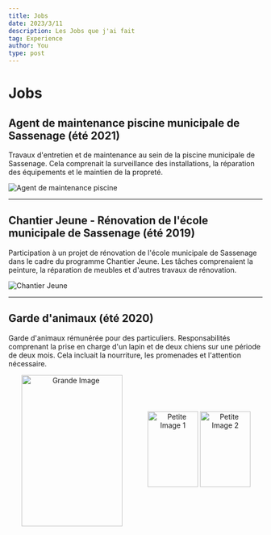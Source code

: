 ```yaml
---
title: Jobs
date: 2023/3/11
description: Les Jobs que j'ai fait
tag: Experience
author: You
type: post
---
```


# Jobs 

## Agent de maintenance piscine municipale de Sassenage (été 2021)

Travaux d'entretien et de maintenance au sein de la piscine municipale de Sassenage. Cela comprenait la surveillance des installations, la réparation des équipements et le maintien de la propreté.

![Agent de maintenance piscine](/images/piscine.jpg)

---

## Chantier Jeune - Rénovation de l'école municipale de Sassenage (été 2019)

Participation à un projet de rénovation de l'école municipale de Sassenage dans le cadre du programme Chantier Jeune. Les tâches comprenaient la peinture, la réparation de meubles et d'autres travaux de rénovation.

![Chantier Jeune](/images/chantier_jeune.jpg)

---

## Garde d'animaux (été 2020)

Garde d'animaux rémunérée pour des particuliers. Responsabilités comprenant la prise en charge d'un lapin et de deux chiens sur une période de deux mois. Cela incluait la nourriture, les promenades et l'attention nécessaire.

<div style="display: flex; justify-content: center; align-items: center; width: 100%; height: 300px;">
    <div style="flex: 1; text-align: center;">
        <img src="/images/grande-image.jpeg" alt="Grande Image" style="width: 200px; height: 300px; object-fit: cover;">
    </div>
    <div style="flex: 1; text-align: center;">
        <img src="/images/petite-image-1.jpeg" alt="Petite Image 1" style="width: 100px; height: 150px; object-fit: cover; margin-bottom: 5px;">
        <img src="/images/petite-image-2.jpeg" alt="Petite Image 2" style="width: 100px; height: 150px; object-fit: cover;">
    </div>
</div>

